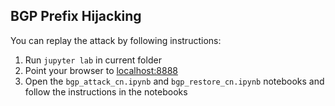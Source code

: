 ## BGP Prefix Hijacking

You can replay the attack by following instructions:

1. Run `jupyter lab` in current folder
2. Point your browser to [localhost:8888](localhost:8888)
3. Open the `bgp_attack_cn.ipynb` and `bgp_restore_cn.ipynb` notebooks and follow the instructions in the notebooks
